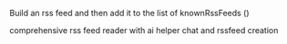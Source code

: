 Build an rss feed and then add it to the list of knownRssFeeds ()

comprehensive rss feed reader with ai helper chat and rssfeed creation 
